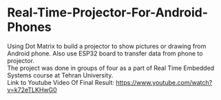 # Real-Time-Projector-For-Android-Phones
Using Dot Matrix to build a projector to show pictures or drawing from Android phone. Also use ESP32 board to transfer data from phone to projector.<br>
The project was done in groups of four as a part of Real Time Embedded Systems course at Tehran University.<br>
Link to Youtube Video Of Final Result: https://www.youtube.com/watch?v=k72eTLKHwG0
